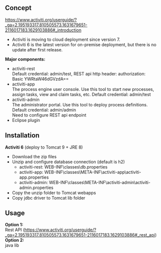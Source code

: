 ## Concept
https://www.activiti.org/userguide/?_ga=2.195193317.810505573.1631679651-2116017183.1629103886#_introduction  
- Activiti is moving to cloud deployment since version 7.
- Activiti 6 is the latest version for on-premise deployment, but there is no update after first release.

**Major components:**  
- activiti-rest  
  Default credential: admin/test, REST api http header: authorization: Basic YWRtaW46dGVzdA==
- activiti-app  
  The process engine user console. Use this tool to start new processes, assign tasks, view and claim tasks, etc.
  Default credential: admin/test
- activiti-admin  
  The administrator portal. Use this tool to deploy process definitions. 
  Default credential: admin/admin  
  Need to configure REST api endpoint  
- Eclipse plugin

## Installation
**Activiti 6** (deploy to Tomcat 9 + JRE 8)  
- Download the zip files
- Unzip and configure database connection (default is h2)  
  - activiti-rest: WEB-INF\classes\db.properties
  - activiti-app: WEB-INF\classes\META-INF\activiti-app\activiti-app.properties
  - activiti-admin: WEB-INF\classes\META-INF\activiti-admin\activiti-admin.properties
- Copy the unzip folder to Tomcat webapps
- Copy jdbc driver to Tomcat lib folder

## Usage
**Option 1:**  
Rest API (https://www.activiti.org/userguide/?_ga=2.195193317.810505573.1631679651-2116017183.1629103886#_rest_api)  
**Option 2:**  
java lib

